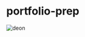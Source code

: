 # portfolio-prep

![deon](https://user-images.githubusercontent.com/122304970/221714840-bf2c3493-7cbe-4aa5-ba6a-bc2455ee7583.JPG)
